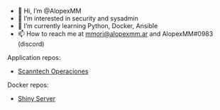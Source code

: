 - 👋 Hi, I’m @AlopexMM
- 👀 I’m interested in security and sysadmin
- 🌱 I’m currently learning Python, Docker, Ansible
- 📫 How to reach me at mmori@alopexmm.ar and AlopexMM#0983 (discord)

Application repos:
- [Scanntech Operaciones](https://github.com/AlopexMM/scanntech-apps)

Docker repos:
- [Shiny Server](https://github.com/AlopexMM/shiny-server)

<!---
AlopexMM/AlopexMM is a ✨ special ✨ repository because its `README.md` (this file) appears on your GitHub profile.
You can click the Preview link to take a look at your changes.
--->
